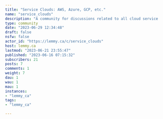 ```yaml
---
title: "Service Clouds: AWS, Azure, GCP, etc." 
name: "service_clouds"
description: "A community for discussions related to all cloud service providers and the tools of the trade.**Related Communities:**General- [DevOps](https://lemmy.ml/c/devops)Platforms- [Kubernetes](https://lemmy.ml/c/kubernetes)Infrastructure Orchestration- [Terraform](https://lemmy.ml/c/terraform)Programming- [Powershell](https://programming.dev/c/powershell)- [Python](https://programming.dev/c/python)- [Go](https://lemmy.ml/c/golang)"
type: community
date: "2023-06-29 12:34:48"
draft: false
nsfw: false
actor_id: "https://lemmy.ca/c/service_clouds"
host: lemmy.ca
lastmod: "2023-06-21 23:55:47"
published: "2023-06-16 07:15:32"
subscribers: 21
posts: 7
comments: 1
weight: 7
dau: 1
wau: 1
mau: 1
instances:
- "lemmy_ca"
tags: 
- "lemmy_ca"

---
```


